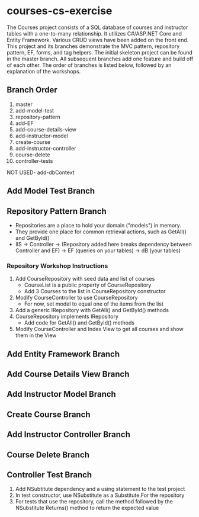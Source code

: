 # courses-cs-exercise

The Courses project consists of a SQL database of courses and instructor tables with a one-to-many relationship.  It utilizes C#/ASP.NET Core and Entity Framework.  Various CRUD views have been added on the front end.  This project and its branches demonstrate the MVC pattern, repository pattern, EF, forms, and tag helpers.  The initial skeleton project can be found in the master branch.  All subsequent branches add one feature and build off of each other.  The order of branches is listed below, followed by an explanation of the workshops.

## Branch Order
1. master
2. add-model-test
3. repository-pattern
4. add-EF
5. add-course-details-view
6. add-instructor-model
7. create-course
8. add-instructor-controller
9. course-delete
10. controller-tests

NOT USED- add-dbContext

## Add Model Test Branch

## Repository Pattern Branch

* Repositories are a place to hold your domain ("models") in memory.  
* They provide one place for common retrieval actions, such as GetAll() and GetById()
* IIS -> Controller -> (Repository added here breaks dependency between Controller and EF) -> EF (queries on your tables) -> dB (your tables)

### Repository Workshop Instructions
 1. Add CourseRepository with seed data and list of courses
     * CourseList is a public property of CourseRepository
     * Add 3 Courses to the list in CourseRepository constructor
 2. Modify CourseController to use CourseRepository
     * For now, set model to equal one of the items from the list
 3. Add a generic IRepository with GetAll() and GetById() methods
 4. CourseRepository implements IRepository
     * Add code for GetAll() and GetById() methods
 5. Modify CourseController and Index View to get all courses and show them in the View
 
 ## Add Entity Framework Branch
 
 ## Add Course Details View Branch
 
 ## Add Instructor Model Branch
 
 ## Create Course Branch
 
 ## Add Instructor Controller Branch
 
 ## Course Delete Branch
 ## Controller Test Branch
 1. Add NSubtitute dependency and a using statement to the test project
 2. In test constructor, use NSubstitute as a Substitute.For the repository
 3. For tests that use the repository, call the method followed by the NSubstitute Returns() method to return the expected value
 
